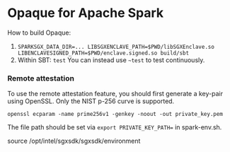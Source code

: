 # Opaque for Apache Spark

How to build Opaque:

1. `SPARKSGX_DATA_DIR=... LIBSGXENCLAVE_PATH=$PWD/libSGXEnclave.so LIBENCLAVESIGNED_PATH=$PWD/enclave.signed.so build/sbt`
2. Within SBT: `test`
    You can instead use `~test` to test continuously.

### Remote attestation

To use the remote attestation feature, you should first generate a key-pair using OpenSSL. Only the NIST p-256 curve is supported.

`openssl ecparam -name prime256v1 -genkey -noout -out private_key.pem`

The file path should be set via `export PRIVATE_KEY_PATH=` in spark-env.sh.

source /opt/intel/sgxsdk/sgxsdk/environment